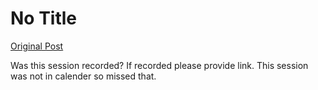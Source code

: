 # No Title

[Original Post](https://discourse.onlinedegree.iitm.ac.in/t/164869/3)

<p>Was this session recorded? If recorded please provide link. This session was not in calender so missed that.</p>